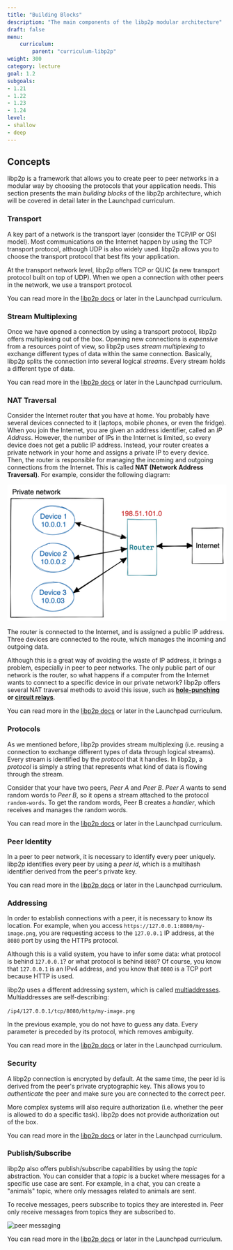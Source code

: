 ```yaml
---
title: "Building Blocks"
description: "The main components of the libp2p modular architecture"
draft: false
menu:
    curriculum:
        parent: "curriculum-libp2p"
weight: 300
category: lecture
goal: 1.2
subgoals:
- 1.21
- 1.22
- 1.23
- 1.24
level:
- shallow
- deep
---
```


## Concepts

libp2p is a framework that allows you to create peer to peer networks in a modular way by choosing the protocols that your application needs.
This section presents the main _building blocks_ of the libp2p architecture, which will be covered in detail later in the Launchpad curriculum.

### Transport

A key part of a network is the transport layer (consider the TCP/IP or OSI model). Most communications on the Internet happen by using the TCP transport protocol, although UDP is also widely used.
libp2p allows you to choose the transport protocol that best fits your application.

At the transport network level, libp2p offers TCP or QUIC (a new transport protocol built on top of UDP). When we open a connection with other peers in the network, we use a transport protocol.

You can read more in the [libp2p docs](https://docs.libp2p.io/concepts/transports/) or later in the Launchpad curriculum.

### Stream Multiplexing

Once we have opened a connection by using a transport protocol, libp2p offers multiplexing out of the box.
Opening new connections is _expensive_ from a resources point of view, so libp2p uses _stream multiplexing_ to exchange different types of data within the same connection.
Basically, libp2p splits the connection into several logical _streams_. Every stream holds a different type of data.

You can read more in the [libp2p docs](https://docs.libp2p.io/concepts/multiplex/) or later in the Launchpad curriculum.

### NAT Traversal

Consider the Internet router that you have at home. You probably have several devices connected to it (laptops, mobile phones, or even the fridge).
When you join the Internet, you are given an address identifier, called an _IP Address_.
However, the number of IPs in the Internet is limited, so every device does not get a public IP address.
Instead, your router creates a private network in your home and assigns a private IP to every device. Then, the router is responsible for managing the incoming and outgoing connections from the Internet.
This is called **NAT (Network Address Traversal)**. For example, consider the following diagram:

![NAT example](nat.png)

The router is connected to the Internet, and is assigned a public IP address. Three devices are connected to the route, which manages the incoming and outgoing data.

Although this is a great way of avoiding the waste of IP address, it brings a problem, especially in peer to peer networks.
The only public part of our network is the router, so what happens if a computer from the Internet wants to connect to a specific device in our private network?
libp2p offers several NAT traversal methods to avoid this issue, such as **[hole-punching](https://docs.libp2p.io/concepts/nat/hole-punching/) or [circuit relays](https://docs.libp2p.io/concepts/nat/circuit-relay/)**.

You can read more in the [libp2p docs](https://docs.libp2p.io/concepts/nat/) or later in the Launchpad curriculum.

### Protocols

As we mentioned before, libp2p provides stream multiplexing (i.e. reusing a connection to exchange different types of data through logical streams).
Every stream is identified by the _protocol_ that it handles. In libp2p, a _protocol_ is simply a string that represents what kind of data is flowing through the stream.

Consider that your have two peers, _Peer A_ and _Peer B_. _Peer A_ wants to send random words to _Peer B_, so it opens a stream attached to the protocol `random-words`.
To get the random words, Peer B creates a _handler_, which receives and manages the random words.

You can read more in the [libp2p docs](https://docs.libp2p.io/concepts/protocols/#what-is-a-libp2p-protocol) or later in the Launchpad curriculum.

### Peer Identity

In a peer to peer network, it is necessary to identify every peer uniquely.
libp2p identifies every peer by using a _peer id_, which is a multihash identifier derived from the peer's private key.

You can read more in the [libp2p docs](https://docs.libp2p.io/concepts/peer-id/) or later in the Launchpad curriculum.

### Addressing

In order to establish connections with a peer, it is necessary to know its location.
For example, when you access `https://127.0.0.1:8080/my-image.png`, you are requesting access to the `127.0.0.1` IP address, at the `8080` port by using the HTTPs protocol.

Although this is a valid system, you have to infer some data: what protocol is behind `127.0.0.1`? or what protocol is behind `8080`?
Of course, you know that `127.0.0.1` is an IPv4 address, and you know that `8080` is a TCP port because HTTP is used.

libp2p uses a different addressing system, which is called [multiaddresses](https://github.com/multiformats/multiaddr). Multiaddresses are self-describing:

`/ip4/127.0.0.1/tcp/8080/http/my-image.png`

In the previous example, you do not have to guess any data. Every parameter is preceded by its protocol, which removes ambiguity.

You can read more in the [libp2p docs](https://docs.libp2p.io/concepts/addressing/) or later in the Launchpad curriculum.

### Security

A libp2p connection is encrypted by default. At the same time, the peer id is derived from the peer's private cryptographic key.
This allows you to _authenticate_ the peer and make sure you are connected to the correct peer.

More complex systems will also require authorization (i.e. whether the peer is allowed to do a specific task). libp2p does not provide authorization out of the box.

You can read more in the [libp2p docs](https://docs.libp2p.io/concepts/security/security-considerations/) or later in the Launchpad curriculum.

### Publish/Subscribe

libp2p also offers publish/subscribe capabilities by using the _topic_ abstraction.
You can consider that a _topic_ is a bucket where messages for a specific use case are sent.
For example, in a chat, you can create a "animals" topic, where only messages related to animals are sent.

To receive messages, peers subscribe to topics they are interested in. Peer only receive messages from topics they are subscribed to.

![peer messaging](peering.png)

You can read more in the [libp2p docs](https://docs.libp2p.io/concepts/publish-subscribe/) or later in the Launchpad curriculum.
